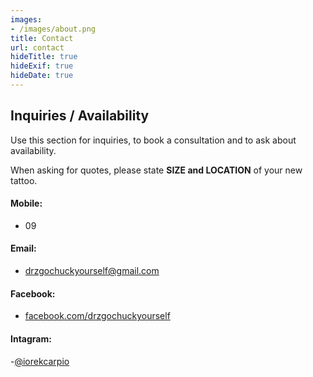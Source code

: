 ```yaml
---
images:
- /images/about.png
title: Contact
url: contact
hideTitle: true
hideExif: true
hideDate: true
---
```


## Inquiries / Availability
Use this section for inquiries, to book a consultation and to ask about availability.

When asking for quotes, please state <strong>SIZE and LOCATION</strong> of your new tattoo.



#### Mobile:
- 09

#### Email:
- [drzgochuckyourself@gmail.com](mailto:drzgochuckyourself@gmail.com)

#### Facebook:
- [facebook.com/drzgochuckyourself](https://www.facebook.com/drzgochuckyourself)

#### Intagram:
-[@iorekcarpio](https://www.instagram.com/iorekcarpio/)